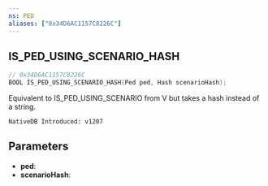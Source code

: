 ```yaml
---
ns: PED
aliases: ["0x34D6AC1157C8226C"]
---
```

## IS_PED_USING_SCENARIO_HASH

```c
// 0x34D6AC1157C8226C
BOOL IS_PED_USING_SCENARIO_HASH(Ped ped, Hash scenarioHash);
```

Equivalent to IS_PED_USING_SCENARIO from V but takes a hash instead of a string.

```
NativeDB Introduced: v1207
```

## Parameters
* **ped**:
* **scenarioHash**:
